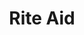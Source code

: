 ---
title: "Rite Aid"
url: /pontiac/rite-aid-martin-luther-king-junior-boulevard-north/
shop: chemist
---